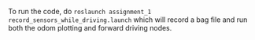 To run the code, do `roslaunch assignment_1 record_sensors_while_driving.launch` which will record a bag file and run both the odom plotting and forward driving nodes.
